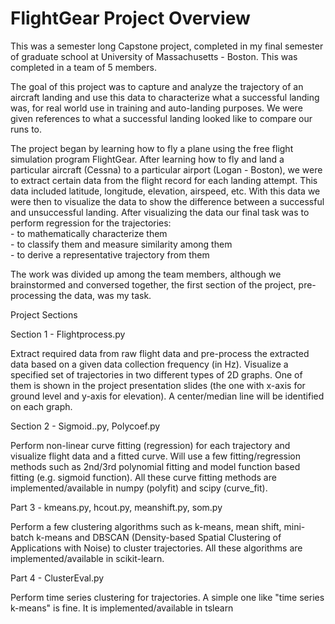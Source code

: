 # FlightGear Project Overview

This was a semester long Capstone project, completed in my final semester of graduate school at University of Massachusetts - Boston. This was completed in a team of 5 members.

The goal of this project was to capture and analyze the trajectory of an aircraft landing and use this data to characterize what a successful landing was, for real world use in training and auto-landing purposes. We were given references to what a successful landing looked like to compare our runs to.

The project began by learning how to fly a plane using the free flight simulation program FlightGear. After learning how to fly and land a particular aircraft (Cessna) to a particular airport (Logan - Boston), we were to extract certain data from the flight record for each landing attempt. This data included latitude, longitude, elevation, airspeed, etc. With this data we were then to visualize the data to show the difference between a successful and unsuccessful landing. After visualizing the data our final task was to perform regression for the trajectories: \
	- to mathematically characterize them\
	- to classify them and measure similarity among them\
	- to derive a representative trajectory from them

The work was divided up among the team members, although we brainstormed and conversed together, the first section of the project, pre-processing the data, was my task.


Project Sections


Section 1 - Flightprocess.py 

Extract required data from raw flight data and pre-process the extracted data based on a given data collection frequency (in Hz). Visualize a specified set of trajectories in two different types of 2D 
graphs. One of them is shown in the project presentation slides (the one with x-axis for ground level and y-axis for elevation). A center/median line will be identified on each graph.


Section 2 - Sigmoid..py, Polycoef.py

Perform non-linear curve fitting (regression) for each trajectory and visualize flight data and a fitted curve. Will use a few fitting/regression methods such as 2nd/3rd polynomial fitting and model function based fitting (e.g. sigmoid function). All these curve fitting methods are implemented/available in numpy (polyfit) and scipy (curve_fit).


Part 3 - kmeans.py, hcout.py, meanshift.py, som.py

Perform a few clustering algorithms such as k-means, mean shift, mini-batch k-means and DBSCAN (Density-based Spatial Clustering of Applications with Noise) to cluster trajectories. All these algorithms are implemented/available in scikit-learn.

Part 4 -  ClusterEval.py

Perform time series clustering for trajectories. A simple one like "time series k-means" is fine. It is implemented/available in tslearn 
